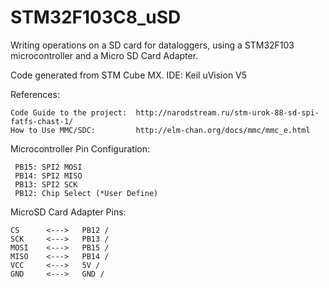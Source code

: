 # STM32F103C8_uSD

Writing operations on a SD card for dataloggers, using a STM32F103 microcontroller and a Micro SD Card Adapter.

Code generated from STM Cube MX.
IDE: Keil uVision V5

References:

    Code Guide to the project:  http://narodstream.ru/stm-urok-88-sd-spi-fatfs-chast-1/
    How to Use MMC/SDC:         http://elm-chan.org/docs/mmc/mmc_e.html

Microcontroller Pin Configuration:
  
     PB15: SPI2 MOSI  
     PB14: SPI2 MISO  
     PB13: SPI2 SCK  
     PB12: Chip Select (*User Define) 
    
MicroSD Card Adapter Pins:   

    CS      <--->   PB12 / 
    SCK     <--->   PB13 /
    MOSI    <--->   PB15 /
    MISO    <--->   PB14 /
    VCC     <--->   5V /  
    GND     <--->   GND /




